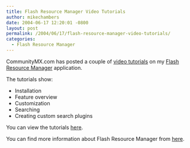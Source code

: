 ```yaml
---
title: Flash Resource Manager Video Tutorials
author: mikechambers
date: 2004-06-17 12:20:01 -0800
layout: post
permalink: /2004/06/17/flash-resource-manager-video-tutorials/
categories:
  - Flash Resource Manager
---
```



CommunityMX.com has posted a couple of [video tutorials][1] on my [Flash Resource Manager][2] application.

The tutorials show:

*   Installation
*   Feature overview
*   Customization
*   Searching
*   Creating custom search plugins

You can view the tutorials [here][1].

You can find more information about Flash Resource Manager from [here][2].

 [1]: http://www.communitymx.com/content/article.cfm?cid=B613C
 [2]: /mesh/archives/004700.cfm